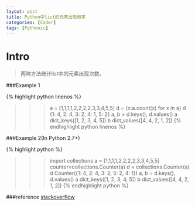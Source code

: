 ```yaml
---
layout: post
title: Python中list的元素出现频率
categories: [Coder]
tags: [Pythonic]
---
```


Intro
====

>两种方法统计list中的元素出现次数。


###Example 1

 {% highlight python linenos %}
 >>> a = [1,1,1,1,2,2,2,2,3,3,4,5,5]
 >>> d = {x:a.count(x) for x in a}
 >>> d
 {1: 4, 2: 4, 3: 2, 4: 1, 5: 2}
 >>> a, b = d.keys(), d.values()
 >>> a
 dict_keys([1, 2, 3, 4, 5])
 >>> b
 dict_values([4, 4, 2, 1, 2])
 {% endhighlight python linenos %}


###Example 2(In Python 2.7+) 

{% highlight python %}
>>> import collections
>>> a = [1,1,1,1,2,2,2,2,3,3,4,5,5]
>>> counter=collections.Counter(a)
>>> d = collections.Counter(a)
>>> d
Counter({1: 4, 2: 4, 3: 2, 5: 2, 4: 1})
>>> a, b = d.keys(), d.values()
>>> a
dict_keys([1, 2, 3, 4, 5])
>>> b
dict_values([4, 4, 2, 1, 2])
{% endhighlight python %}


###reference
[stackoverflow](http://stackoverflow.com/questions/2161752/how-to-count-the-frequency-of-the-elements-in-a-list)
